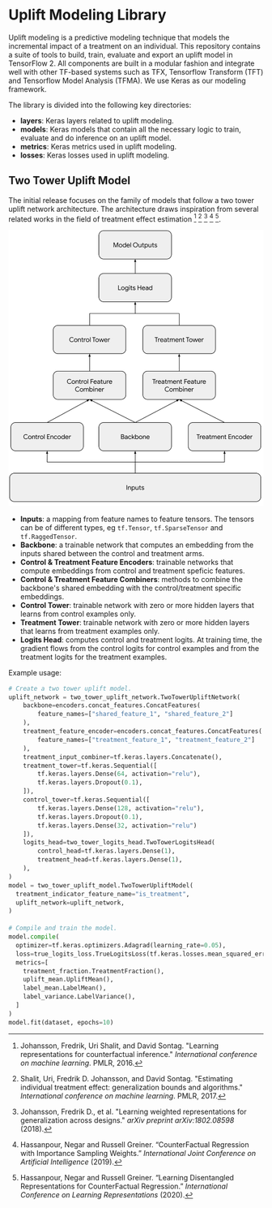 # Uplift Modeling Library

Uplift modeling is a predictive modeling technique that models the incremental
impact of a treatment on an individual. This repository contains a suite of
tools to build, train, evaluate and export an uplift model in TensorFlow 2. All
components are built in a modular fashion and integrate well with other TF-based
systems such as TFX, Tensorflow Transform (TFT) and Tensorflow Model Analysis
(TFMA). We use Keras as our modeling framework.

The library is divided into the following key directories:

-   **layers**: Keras layers related to uplift modeling.
-   **models**: Keras models that contain all the necessary logic to train,
    evaluate and do inference on an uplift model.
-   **metrics**: Keras metrics used in uplift modeling.
-   **losses**: Keras losses used in uplift modeling.

## Two Tower Uplift Model
The initial release focuses on the family of models that follow a two tower
uplift network architecture. The architecture draws inspiration from several
related works in the field of treatment effect estimation [^1] [^2] [^3] [^4]
[^5].



<img src="two_tower_uplift_network.svg" width="600"/>

- **Inputs**: a mapping from feature names to feature tensors. The tensors can
be of different types, eg `tf.Tensor`, `tf.SparseTensor` and `tf.RaggedTensor`.
- **Backbone**: a trainable network that computes an embedding from the inputs
shared between the control and treatment arms.
- **Control & Treatment Feature Encoders**: trainable networks that compute
embeddings from control and treatment speficic features.
- **Control & Treatment Feature Combiners**: methods to combine the backbone's
shared embedding with the control/treatment specific embeddings.
- **Control Tower**: trainable network with zero or more hidden layers that
learns from control examples only.
- **Treatment Tower**: trainable network with zero or more hidden layers that
learns from treatment examples only.
- **Logits Head**: computes control and treatment logits. At training time, the
gradient flows from the control logits for control examples and from the
treatment logits for the treatment examples.

Example usage:

```python
# Create a two tower uplift model.
uplift_network = two_tower_uplift_network.TwoTowerUpliftNetwork(
    backbone=encoders.concat_features.ConcatFeatures(
        feature_names=["shared_feature_1", "shared_feature_2"]
    ),
    treatment_feature_encoder=encoders.concat_features.ConcatFeatures(
        feature_names=["treatment_feature_1", "treatment_feature_2"]
    ),
    treatment_input_combiner=tf.keras.layers.Concatenate(),
    treatment_tower=tf.keras.Sequential([
        tf.keras.layers.Dense(64, activation="relu"),
        tf.keras.layers.Dropout(0.1),
    ]),
    control_tower=tf.keras.Sequential([
        tf.keras.layers.Dense(128, activation="relu"),
        tf.keras.layers.Dropout(0.1),
        tf.keras.layers.Dense(32, activation="relu")
    ]),
    logits_head=two_tower_logits_head.TwoTowerLogitsHead(
        control_head=tf.keras.layers.Dense(1),
        treatment_head=tf.keras.layers.Dense(1),
    ),
)
model = two_tower_uplift_model.TwoTowerUpliftModel(
  treatment_indicator_feature_name="is_treatment",
  uplift_network=uplift_network,
)

# Compile and train the model.
model.compile(
  optimizer=tf.keras.optimizers.Adagrad(learning_rate=0.05),
  loss=true_logits_loss.TrueLogitsLoss(tf.keras.losses.mean_squared_error),
  metrics=[
    treatment_fraction.TreatmentFraction(),
    uplift_mean.UpliftMean(),
    label_mean.LabelMean(),
    label_variance.LabelVariance(),
  ]
)
model.fit(dataset, epochs=10)
```

[^1]: Johansson, Fredrik, Uri Shalit, and David Sontag. "Learning
    representations for counterfactual inference." *International conference
    on machine learning*. PMLR, 2016.
[^2]: Shalit, Uri, Fredrik D. Johansson, and David Sontag. "Estimating
    individual treatment effect: generalization bounds and algorithms."
    *International conference on machine learning*. PMLR, 2017.
[^3]: Johansson, Fredrik D., et al. "Learning weighted representations for
    generalization across designs." *arXiv preprint arXiv:1802.08598* (2018).
[^4]: Hassanpour, Negar and Russell Greiner. “CounterFactual Regression with
    Importance Sampling Weights.” *International Joint Conference on
    Artificial Intelligence* (2019).
[^5]: Hassanpour, Negar and Russell Greiner. “Learning Disentangled
    Representations for CounterFactual Regression.” *International Conference
    on Learning Representations* (2020).

